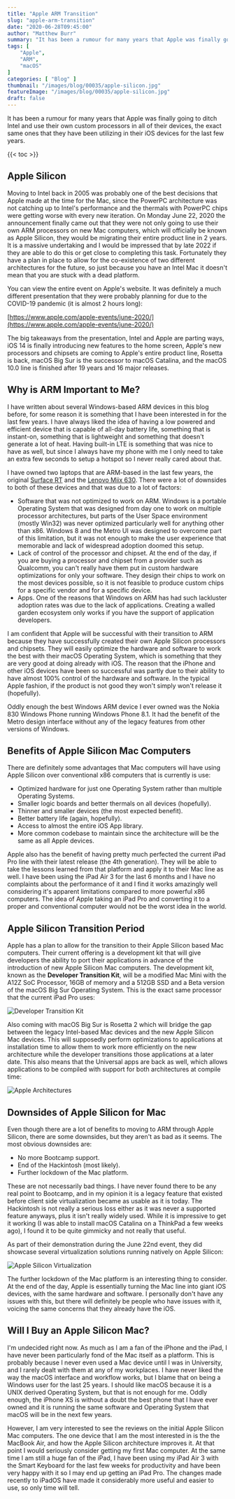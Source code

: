 ```yaml
---
title: "Apple ARM Transition"
slug: "apple-arm-transition"
date: "2020-06-28T09:45:00"
author: "Matthew Burr"
summary: "It has been a rumour for many years that Apple was finally going to ditch Intel and use their own custom processors in all of their devices, the exact same ones that they have been utilizing in their iOS devices for the last few years."
tags: [
    "Apple",
    "ARM",
    "macOS"
]
categories: [ "Blog" ]
thumbnail: "/images/blog/00035/apple-silicon.jpg"
featureImage: "/images/blog/00035/apple-silicon.jpg"
draft: false
---
```


It has been a rumour for many years that Apple was finally going to ditch Intel and use their own custom processors in all of their devices, the exact same ones that they have been utilizing in their iOS devices for the last few years. 

{{< toc >}}

## Apple Silicon ##

Moving to Intel back in 2005 was probably one of the best decisions that Apple made at the time for the Mac, since the PowerPC architecture was not catching up to Intel's performance and the thermals with PowerPC chips were getting worse with every new iteration. On Monday June 22, 2020 the announcement finally came out that they were not only going to use their own ARM processors on new Mac computers, which will officially be known as Apple Silicon, they would be migrating their entire product line in 2 years. It is a massive undertaking and I would be impressed that by late 2022 if they are able to do this or get close to completing this task. Fortunately they have a plan in place to allow for the co-existence of two different architectures for the future, so just because you have an Intel Mac it doesn't mean that you are stuck with a dead platform.

You can view the entire event on Apple's website. It was definitely a much different presentation that they were probably planning for due to the COVID-19 pandemic (it is almost 2 hours long):

[https://www.apple.com/apple-events/june-2020/](https://www.apple.com/apple-events/june-2020/)

The big takeaways from the presentation, Intel and Apple are parting ways, iOS 14 is finally introducing new features to the home screen, Apple's new processors and chipsets are coming to Apple's entire product line, Rosetta is back, macOS Big Sur is the successor to macOS Catalina, and the macOS 10.0 line is finished after 19 years and 16 major releases.

## Why is ARM Important to Me? ##

I have written about several Windows-based ARM devices in this blog before, for some reason it is something that I have been interested in for the last few years. I have always liked the idea of having a low powered and efficient device that is capable of all-day battery life, something that is instant-on, something that is lightweight and something that doesn't generate a lot of heat. Having built-in LTE is something that was nice to have as well, but since I always have my phone with me I only need to take an extra few seconds to setup a hotspot so I never really cared about that.

I have owned two laptops that are ARM-based in the last few years, the original [Surface RT](/blog/2018/08/05/windows-on-arm/) and the [Lenovo Miix 630](/blog/2018/10/04/lenovo-miix-630/). There were a lot of downsides to both of these devices and that was due to a lot of factors:

* Software that was not optimized to work on ARM. Windows is a portable Operating System that was designed from day one to work on multiple processor architectures, but parts of the User Space environment (mostly Win32) was never optimized particularly well for anything other than x86. Windows 8 and the Metro UI was designed to overcome part of this limitation, but it was not enough to make the user experience that memorable and lack of widespread adoption doomed this setup.
* Lack of control of the processor and chipset. At the end of the day, if you are buying a processor and chipset from a provider such as Qualcomm, you can't really have them put in custom hardware optimizations for only your software. They design their chips to work on the most devices possible, so it is not feasible to produce custom chips for a specific vendor and for a specific device.
* Apps. One of the reasons that Windows on ARM has had such lackluster adoption rates was due to the lack of applications. Creating a walled garden ecosystem only works if you have the support of application developers.

I am confident that Apple will be successful with their transition to ARM because they have successfully created their own Apple Silicon processors and chipsets. They will easily optimize the hardware and software to work the best with their macOS Operating System, which is something that they are very good at doing already with iOS. The reason that the iPhone and other iOS devices have been so successful was partly due to their ability to have almost 100% control of the hardware and software. In the typical Apple fashion, if the product is not good they won't simply won't release it (hopefully).

Oddly enough the best Windows ARM device I ever owned was the Nokia 830 Windows Phone running Windows Phone 8.1. It had the benefit of the Metro design interface without any of the legacy features from other versions of Windows.

## Benefits of Apple Silicon Mac Computers ##

There are definitely some advantages that Mac computers will have using Apple Silicon over conventional x86 computers that is currently is use:

* Optimized hardware for just one Operating System rather than multiple Operating Systems.
* Smaller logic boards and better thermals on all devices (hopefully).
* Thinner and smaller devices (the most expected benefit).
* Better battery life (again, hopefully).
* Access to almost the entire iOS App library.
* More common codebase to maintain since the architecture will be the same as all Apple devices.

Apple also has the benefit of having pretty much perfected the current iPad Pro line with their latest release (the 4th generation). They will be able to take the lessons learned from that platform and apply it to their Mac line as well. I have been using the iPad Air 3 for the last 6 months and I have no complaints about the performance of it and I find it works amazingly well considering it's apparent limitations compared to more powerful x86 computers. The idea of Apple taking an iPad Pro and converting it to a proper and conventional computer would not be the worst idea in the world.

## Apple Silicon Transition Period ##

Apple has a plan to allow for the transition to their Apple Silicon based Mac computers. Their current offering is a development kit that will give developers the ability to port their applications in advance of the introduction of new Apple Silicon Mac computers. The development kit, known as the **Developer Transition Kit**, will be a modified Mac Mini with the A12Z SoC Processor, 16GB of memory and a 512GB SSD and a Beta version of the macOS Big Sur Operating System. This is the exact same processor that the current iPad Pro uses:

![Developer Transition Kit](/images/blog/00035/mac-mini-transition-kit.jpg)

Also coming with macOS Big Sur is Rosetta 2 which will bridge the gap between the legacy Intel-based Mac devices and the new Apple Silicon Mac devices. This will supposedly perform optimizations to applications at installation time to allow them to work more efficiently on the new architecture while the developer transitions those applications at a later date. This also means that the Universal apps are back as well, which allows applications to be compiled with support for both architectures at compile time:

![Apple Architectures](/images/blog/00035/apple-silicon-xcode-alert.jpg)

## Downsides of Apple Silicon for Mac ##

Even though there are a lot of benefits to moving to ARM through Apple Silicon, there are some downsides, but they aren't as bad as it seems. The most obvious downsides are:

* No more Bootcamp support.
* End of the Hackintosh (most likely).
* Further lockdown of the Mac platform.

These are not necessarily bad things. I have never found there to be any real point to Bootcamp, and in my opinion it is a legacy feature that existed before client side virtualization became as usable as it is today. The Hackintosh is not really a serious loss either as it was never a supported feature anyways, plus it isn't really widely used. While it is impressive to get it working (I was able to install macOS Catalina on a ThinkPad a few weeks ago), I found it to be quite gimmicky and not really that useful.

As part of their demonstration during the June 22nd event, they did showcase several virtualization solutions running natively on Apple Silicon:

![Apple Silicon Virtualization](/images/blog/00035/apple-silicon-3rd-party.jpg)

The further lockdown of the Mac platform is an interesting thing to consider. At the end of the day, Apple is essentially turning the Mac line into giant iOS devices, with the same hardware and software. I personally don't have any issues with this, but there will definitely be people who have issues with it, voicing the same concerns that they already have the iOS.

## Will I Buy an Apple Silicon Mac? ##

I'm undecided right now. As much as I am a fan of the iPhone and the iPad, I have never been particularly fond of the Mac itself as a platform. This is probably because I never even used a Mac device until I was in University, and I rarely dealt with them at any of my workplaces. I have never liked the way the macOS interface and workflow works, but I blame that on being a Windows user for the last 25 years. I should like macOS because it is a UNIX derived Operating System, but that is not enough for me. Oddly enough, the iPhone XS is without a doubt the best phone that I have ever owned and it is running the same software and Operating System that macOS will be in the next few years.

However, I am very interested to see the reviews on the initial Apple Silicon Mac computers. The one device that I am the most interested in is the the MacBook Air, and how the Apple Silicon architecture improves it. At that point I would seriously consider getting my first Mac computer. At the same time I am still a huge fan of the iPad, I have been using my iPad Air 3 with the Smart Keyboard for the last few weeks for productivity and have been very happy with it so I may end up getting an iPad Pro. The changes made recently to iPadOS have made it considerably more useful and easier to use, so only time will tell.
